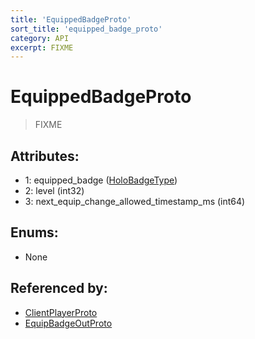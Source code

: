 ```yaml
---
title: 'EquippedBadgeProto'
sort_title: 'equipped_badge_proto'
category: API
excerpt: FIXME
---
```


# EquippedBadgeProto

> FIXME

## Attributes:

- 1: equipped_badge ([HoloBadgeType](../../enums/HoloBadgeType/))
- 2: level (int32)
- 3: next_equip_change_allowed_timestamp_ms (int64)

## Enums:

- None

## Referenced by:

- [ClientPlayerProto](../ClientPlayerProto/)
- [EquipBadgeOutProto](../EquipBadgeOutProto/)
